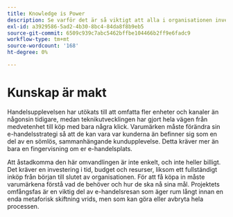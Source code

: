 ```yaml
---
title: Knowledge is Power
description: Se varför det är så viktigt att alla i organisationen investerar i er Adobe Commerce-implementering.
exl-id: a3929586-5ad2-4b30-8bc4-84da8f8b9eb5
source-git-commit: 6509c939c7abc5462bffbe104466b2ff9e6fadc9
workflow-type: tm+mt
source-wordcount: '168'
ht-degree: 0%

---
```


# Kunskap är makt

Handelsupplevelsen har utökats till att omfatta fler enheter och kanaler än någonsin tidigare, medan teknikutvecklingen har gjort hela vägen från medvetenhet till köp med bara några klick. Varumärken måste förändra sin e-handelsstrategi så att de kan vara var kunderna än befinner sig som en del av en sömlös, sammanhängande kundupplevelse. Detta kräver mer än bara en fingervisning om er e-handelsplats.

Att åstadkomma den här omvandlingen är inte enkelt, och inte heller billigt. Det kräver en investering i tid, budget och resurser, liksom ett fullständigt inköp från början till slutet av organisationen. För att få köpa in måste varumärkena förstå vad de behöver och hur de ska nå sina mål. Projektets omfångsfas är en viktig del av e-handelsresan som äger rum långt innan en enda metaforisk skiftning vrids, men som kan göra eller avbryta hela processen.
